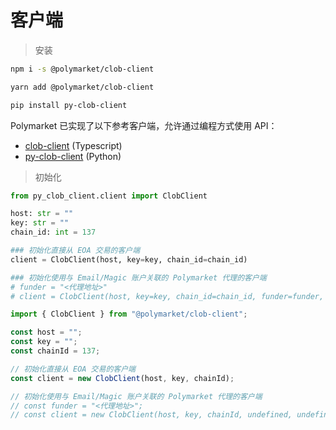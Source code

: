 # 客户端

> 安装

```bash
npm i -s @polymarket/clob-client

yarn add @polymarket/clob-client
```

```bash
pip install py-clob-client
```

Polymarket 已实现了以下参考客户端，允许通过编程方式使用 API：

* [clob-client](https://github.com/Polymarket/clob-client) (Typescript)
* [py-clob-client](https://github.com/Polymarket/py-clob-client) (Python)

> 初始化

```python
from py_clob_client.client import ClobClient

host: str = ""
key: str = ""
chain_id: int = 137

### 初始化直接从 EOA 交易的客户端
client = ClobClient(host, key=key, chain_id=chain_id)

### 初始化使用与 Email/Magic 账户关联的 Polymarket 代理的客户端
# funder = "<代理地址>"
# client = ClobClient(host, key=key, chain_id=chain_id, funder=funder, signature_type=SignatureType.POLYMARKET_PROXY)
```

```typescript
import { ClobClient } from "@polymarket/clob-client";

const host = "";
const key = "";
const chainId = 137;

// 初始化直接从 EOA 交易的客户端
const client = new ClobClient(host, key, chainId);

// 初始化使用与 Email/Magic 账户关联的 Polymarket 代理的客户端
// const funder = "<代理地址>";
// const client = new ClobClient(host, key, chainId, undefined, undefined, funder, 1);
```
